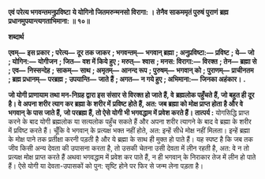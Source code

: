 **एवं परेत्य भगवन्तमनुप्रविष्टा** **ये योगिनो जितमरुन्मनसो विरागा: ।** **तेनैव साकममृतं पुरुषं पुराणं** **ब्रह्म प्रधानमुपयान्त्यगताभिमाना: ॥ १०॥** 

**शब्दार्थ** 

**एवम्—** **इस प्रकार** **; परेत्य—** **दूर तक जाकर** **; भगवन्तम्—** **भगवान् ब्रह्मा** **; अनुप्रविष्टा:—** **प्रविष्ट** **; ये—** **जो** **; योगिन:—** **योगीजन** **; जित—** **वश में किये हुए** **; मरुत्—** **श्वास** **; मनस: विरागा:—** **विरक्त** **; तेन—** **ब्रह्मा से** **; एव—** **निस्सन्देह** **;** **साकम्—** **साथ** **; अमृतम्—** **आनन्द रूप** **; पुरुषम्—** **भगवान् को** **; पुराणम्—** **प्राचीनतम** **; ब्रह्म प्रधानम्—** **परब्रह्म** **;** **उपयान्ति—** **जाते हैं** **; अगत—** **न गये हुए** **; अभिमाना:—** **जिनका अहंकार।** **.** 

**जो योगी प्राणायाम तथा मन-निग्रह द्वारा इस संसार से विरक्त हो जाते हैं, वे** **ब्रह्मलोक पहुँचते हैं, जो बहुत ही दूर है। वे अपना शरीर त्याग कर ब्रह्मा के शरीर में** **प्रविष्ट होते हैं, अत: जब ब्रह्मा को मोक्ष प्राप्त होता है और वे भगवान् के पास जाते हैं,** **जो परब्रह्म हैं, तो ऐसे योगी भी भगवद्धाम में प्रवेश करते हैं।** **तात्पर्य :** योगसिद्धि प्राप्त करने के बाद योगी ब्रह्मलोक या सत्यलोक पहुँच सकते हैं और अपना शरीर त्यागने के बाद वे ब्रह्मा के शरीर में प्रविष्ट करते हैं। चूँकि वे भगवान् के प्रत्यक्ष भक्त नहीं होते, अत: इन्हें सीधे मोक्ष नहीं मिलता। इन्हें ब्रह्मा के मोक्ष पाने तक प्रतीक्षा करनी पड़ती है और ये ब्रह्मा के साथ ही मुक्त हो पाते हैं। यह स्पष्ट है कि जब तक जीव किसी अन्य देवता की उपासना करता है, तो उसकी चेतना उसी देवता में लीन रहती है, अत: वे न तो प्रत्यक्ष मोक्ष प्राप्त करते हैं अथवा भगवद्धाम में प्रवेश कर पाते हैं, न ही भगवान् के निराकार तेज में लीन हो पाते हैं। ऐसे योगी या देवता-उपासकों को पुन: सृष्टि होने पर फिर से जन्म लेना पड़ता है।  